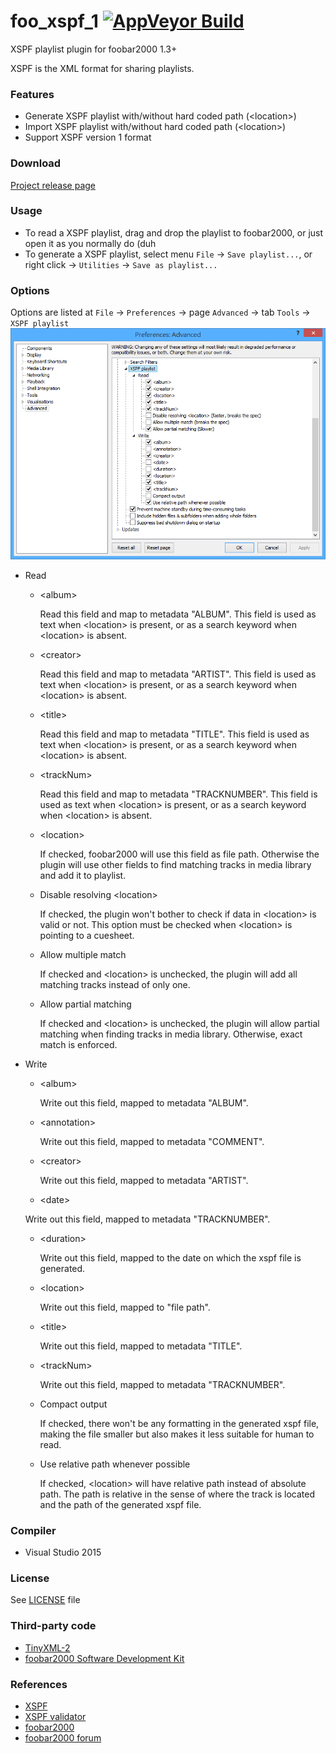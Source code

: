# foo_xspf_1 [![AppVeyor Build](https://ci.appveyor.com/api/projects/status/github/Chocobo1/foo_xspf_1?branch=master&svg=true)](https://ci.appveyor.com/project/Chocobo1/foo-xspf-1)
XSPF playlist plugin for foobar2000 1.3+

XSPF is the XML format for sharing playlists.

### Features
* Generate XSPF playlist with/without hard coded path (\<location\>)
* Import XSPF playlist with/without hard coded path (\<location\>)
* Support XSPF version 1 format

### Download
[Project release page](../../releases)

### Usage
* To read a XSPF playlist, drag and drop the playlist to foobar2000, or just open it as you normally do (duh
* To generate a XSPF playlist, select menu `File` -> `Save playlist...`, or right click -> `Utilities` -> `Save as playlist...`

### Options
Options are listed at `File` -> `Preferences` -> page `Advanced` -> tab `Tools` -> `XSPF playlist`
  ![options_screenshot](./pics/options.png)
* Read
  * \<album>

	Read this field and map to metadata "ALBUM". This field is used as text when \<location> is present, or as a search keyword when \<location> is absent.

  * \<creator>

    Read this field and map to metadata "ARTIST". This field is used as text when \<location> is present, or as a search keyword when \<location> is absent.

  * \<title>

    Read this field and map to metadata "TITLE". This field is used as text when \<location> is present, or as a search keyword when \<location> is absent.

  * \<trackNum>

    Read this field and map to metadata "TRACKNUMBER". This field is used as text when \<location> is present, or as a search keyword when \<location> is absent.

  * \<location>

    If checked, foobar2000 will use this field as file path. Otherwise the plugin will use other fields to find matching tracks in media library and add it to playlist.

  * Disable resolving \<location>

    If checked, the plugin won't bother to check if data in \<location> is valid or not. This option must be checked when \<location> is pointing to a cuesheet.

  * Allow multiple match

    If checked and \<location> is unchecked, the plugin will add all matching tracks instead of only one.

  * Allow partial matching

    If checked and \<location> is unchecked, the plugin will allow partial matching when finding tracks in media library. Otherwise, exact match is enforced.

* Write
  * \<album>

    Write out this field, mapped to metadata "ALBUM".

  * \<annotation>

    Write out this field, mapped to metadata "COMMENT".

  * \<creator>

    Write out this field, mapped to metadata "ARTIST".

  * \<date>

  Write out this field, mapped to metadata "TRACKNUMBER".

  * \<duration>

    Write out this field, mapped to the date on which the xspf file is generated.

  * \<location>

    Write out this field, mapped to "file path".

  * \<title>

    Write out this field, mapped to metadata "TITLE".

  * \<trackNum>

    Write out this field, mapped to metadata "TRACKNUMBER".

  * Compact output

    If checked, there won't be any formatting in the generated xspf file, making the file smaller but also makes it less suitable for human to read.

  * Use relative path whenever possible

    If checked, \<location> will have relative path instead of absolute path. The path is relative in the sense of where the track is located and the path of the generated xspf file.

### Compiler
* Visual Studio 2015

### License
See [LICENSE](./LICENSE) file

### Third-party code
* [TinyXML-2](http://www.grinninglizard.com/tinyxml2/)
* [foobar2000 Software Development Kit](https://www.foobar2000.org/SDK)

### References
* [XSPF](http://www.xspf.org/)
* [XSPF validator](https://validator.xspf.org/)
* [foobar2000](https://www.foobar2000.org/)
* [foobar2000 forum](https://hydrogenaud.io/index.php/board,28.0.html)
